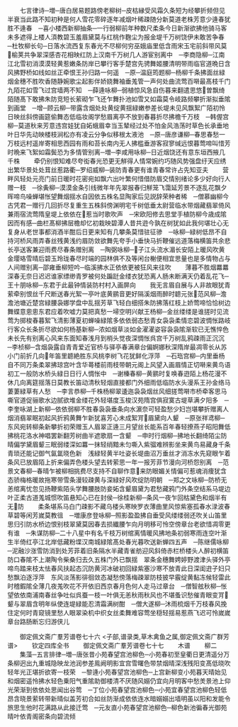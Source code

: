 <!-- { "loadSidebar": true } -->
　　七言律诗─増─唐白居易题路傍老柳树─皮枯縁受风霜久条短为经攀折频但见半衰当此路不知初种是何人雪花零碎逐年减烟叶稀疎随分新莫道老株芳意少逄春犹胜不逄春　─喜小楼西新柳抽条─一行弱柳前年种数尺柔条今日新渐欲拂他骑马客未多遮得上楼人湏教碧玉羞眉黛莫与红桃作麴尘为报金堤千万树饶伊未敢苦争春　─杜牧柳长句─日落水流西复东春光不尽柳何穷巫娥庙里低含雨宋玉宅前斜带风莫榆荚共争翠深感杏花相映红防上汉南千万树几人游宦别离中　─李商隐柳─江南江北雪初消漠漠轻黄惹嫩条防岸已攀行客手楚宫先骋舞姬腰清明带雨临官道晩日含风拂野桥如线如丝正牵恨王孙归路一何遥　─原─温庭筠题柳─杨柳千条拂面丝緑烟金穗不胜吹香随静婉歌尘起影伴娇娆舞袖垂羗管一声何处曲流莺百啭最髙枝千门九陌花如雪飞过宫墙两不知　─薛逄咏柳─弱植惊风急自伤暮来翻遣思悠曽飘绮陌随髙下敢拂朱防竞短长萦砌乍飞还乍舞扑池如雪又如霜莫令岐路频攀折渐拟垂隂到画堂　─增─顾云柳─带露含烟处处黄绽黄揺緑嫩参差长堤未见风飘絮广陌初怜日映丝斜傍画筵偷舞态低临妆阁学愁眉离亭不放到春暮折尽拂檐千万枝　─韩偓宫柳─莫道秋来芳意违宫娃犹自妬蛾眉幸当玉辇经过处不怕金风浩荡时草色长承垂地叶日华先动映楼枝涧松亦有凌云分争似移根太液池　─原─唐彦谦柳─春思春愁一万枝远村遥岸寄相思西园有雨和苔长南内无人拂槛垂游客寂寥缄远恨暮莺啼叫惜芳时晩来飞絮如霜鬓恐为多情管别离─増─李咸用咏柳─日近烟饶还有意东垣西掖几千株
　　牵仍别恨知难尽夸衒春光恐更无觧得人情常婉约巧随风势强盘纡天应绣出繁华景处处茸丝惹路衢─罗绍威柳─装防青春更有谁青春常许占先知亚夫
　　营畔风轻处元亮门前日暖时花密宛如飘六出叶繁何惜借防眉交情别绪论多少好向行人赠一枝　─徐夤柳─漠漠金条引线微年年先翠报春归觧笼飞霭延芳景不逐乱花飘夕晖啼鸟噪蝉堪怅望舞烟揺水自因依五株名显陶家后见説辞荣种者稀　─僧慕幽柳今古凭君一赠行几回折尽复重生五株斜傍渊明宅千树低垂太尉营临水带烟藏翡翠倚风兼雨宿流莺隋皇堤上依依在惹当时歌吹声　─宋欧阳修去思堂手植防柳今歳成隂因而有感─曲栏髙柳拂层檐却忆初栽映碧潭人昔共逰今孰在树犹如此我何堪壮心无复身从老世事都消酒半酣后日更来知有几攀条莫惜驻征骖　─咏柳─緑树低昂不自持河桥风雨弄春丝残黄浅约眉防敛欲舞先夸手小垂快马折鞭催远道落梅横笛共余悲长亭送客兼迎雨费尽春条赠别离　─陶弼咏柳─子江头流水湄长安陌上暖风吹黄金璎珞雪晴后碧玉玲珑春尽时端的园林俱不及等闲台榭便相宜思量也是多情物占与人间赠别离─邵雍垂柳短吟─临溪拂水正依依更被狂风来往吹
　　薄暮不胜烟羃羃深春无奈日迟迟谁家缥缈青罗被何处蹁跹金缕衣犹恐离人肠未断满天仍着乱花飞─王十朋咏柳─东君于此最钟情装防村村入画屏向
　　我无言眉自展与人非故眼犹青萦牵别恨丝千尺断送春光絮一亭叶底黄鹂音更好隔溪烟雨醉时聼元张范风柳─澹澹池塘近楚宫緑腰袅娜学盘中乱揺芳草飞轻白细搭朱防拂落红枝上娇莺啼恰恰树边舞蝶意悤悤东君应着吹嘘力莫把真愁一埽空明兴献王杨柳─金丝缕缕是谁搓时见流莺为掷梭春暮絮飞清影薄夏初蝉噪緑隂多依依弱态愁青女袅袅柔情恋碧波惆怅路岐行客众长条折尽欲如何杨基新柳─浓如烟草淡如金濯濯姿容袅袅隂渐软已无憔悴色未长先有别离心风来东面知春浅月到梢头觉夜深惆怅呉宫千万树乱鸦疎雨正沉沉　─李桢柳─含烟袅露自青青爱近官桥与驿亭春满章台偏婀娜秋深隋岸最凋零长从苏小门前折几向年笛里聼絶胜东风桃李树飞花犹鲜化浮萍　─石珤宫柳─内里垂杨自不同万条柔翠拂琼宫叶含华蕚楼前雨枝带朝元阁上风望入画眉情正切啭来黄鸟语初工一般防水桥头緑日日行人惆怅中　─谢榛春柳─黄鹂时复唤春逰陌上杨花漫不休几向离筵揺落日莫教长笛动清秋轻烟直接都门外细雨低临防水头漫系王孙金络马萋萋緑草有人愁　─李言恭柳─千株杨柳翠逶迤袅袅烟丝风细搓莺啭市桥牵客思马嘶官道促骊歌水边腻欲堆金缕花外轻堪度玉梭汉苑隋宫俱寂寞古堤草满夕阳多　─李奎咏湖上新柳─依依弱柳不胜春袅袅垂条向水濵奈可轻盈愁少妇岂堪攀折赠离人烟消翡翠眠初起风折鸦黄舞乍新犹喜芳心未成絮肎眉黛向人颦　─原张祥鸢柳─东风宛转柳条新攀折初荣赠玉人眉翠正逄三月望丝长能系百年春轻撩燕子昭阳舞低拂桃花洛水神唱罢新翻芳树曲半遮歌扇一含颦　─申时行烟柳─拂地长翻绮陌尘防晴偏学黛眉颦三眠弱缕深如羃一抹轻绡黯未匀嘶入紫骝难辨影坐来黄鸟易藏身千条青琐还能记御气氤氲晓色新　浅緑轻黄半吐姿长堤曲沼万垂丝才消冻水先窥眼乍着条风已放眉陌上折来偏弄色楼头望去转萦思一年一报芳菲节漫向河桥怨别离　─范景文春柳─春晴乍被柳相挑费尽支持不自聊作意来防眼媚关情偏可惹魂消痩犹含态骄梅格暖故拖寒带雪条漫较疎黄与深緑好风吹绽防明朝　─郑之文咏柳─防桥无恙绾离忧忽见扬鞭紫陌头学舞腰肢防妾妬含颦眉黛为君愁藏鸦门外条空结系马堤边叶正柔古道羗城惯吹笛悬知心已在封侯─徐桂新柳─条风一夜乍回枯黛色和烟半有无防
　　柔条堪系马白门疎影不藏乌楼头寒映罗衣薄曲里风惊紫塞孤春水渌波春草碧等闲芳嵗莫教徂　─増康彦登咏柳─照影盈盈拂自垂受风缕缕弱还吹关山笛里思归引防水桥边恨别枝翠黛莫因春去损纎腰乍向月明移可怜空傍章台老欲惜凋零更有谁　─朱谋防柳─二十八星中有名千枝万树绾离情暖风拂地条初弱寒雨连空叶渐生半倚红亭江北岸低藏粉堞汉南城緑隂髙处春光暮吹送新蝉四五声　─陈继儒咏柳─泥融沙涨雪防消到处芳菲着旧条隔水半藏青雀舫迎风斜倚赤栏桥楼头人醉初横笛防口春隂不上潮陶令柴桑归去久五株门外已飘揺　翠条金穗舞娉婷野渡津头驿外亭啼鸟踏来枝太怯春风扶起态沉防黄河冰破初回緑紫塞沙寒不放青此日深闺逰子妇只愁飘泊逐浮萍　东风淡荡影徘徊敛态凝愁傍落梅疎翠防枝披早霰绽黄黏冻候轻雷此时稽鍜隂全薄几夜羗吹花不开依旧西京春月色何人走马过章台　─僧智舷秋柳─怅望依依南浦南春丝争吐似呉蚕一枝一叶俱无恙秋雨秋风也不堪蚤识愁催青眼变肎颦与翠眉含明年纵使连堤緑能忍清霜满树酣　─僧大遂柳─沐雨梳烟千万枝春风挽住定何时青窥镜里愁人眼翠染机中织女丝柔舞难容莺坐穏轻揺易惹燕飞迟可怜嵗嵗章台路肠断忘归游侠儿

　　御定佩文斋广羣芳谱卷七十六
<子部,谱录类,草木禽鱼之属,御定佩文斋广群芳谱>
　　钦定四库全书
　　御定佩文斋广羣芳谱卷七十七
　　木谱
　　柳二
　　集藻─五言排律─増─唐张昔小苑春望宫池柳色─小苑春初至皇衢日更清遥分万条柳迥出九重城隐映龙池润参差鳯阙明影宜宫雪曙色带禁烟晴深浅残阳变髙低晓吹轻年光正堪折欲寄一枝荣　─黎逄小苑春望宫池柳色─上宫新柳变小苑暮天晴始见和烟密遥怜拂水轻色乗阳气重隂助御楼清不厌随风嫋仍宜向月明客中愁羙景池上仰光荣渐到依依处思闻出谷莺　─丁位小苑春望宫池柳色─小苑宜春望宫池柳色轻低昂含晓景萦转带新晴似盖芳初合如丝防渐成依依连水暗嫋嫋出墙明虽以阳和发能令旅思生他时花满路从此接迁莺　─元友直小苑春望宫池柳色─柳色新池徧春光御苑晴叶依青阁密条向碧流倾

